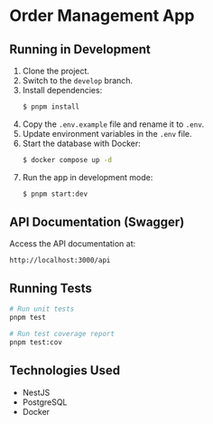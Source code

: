 # Order Management App

## Running in Development

1. Clone the project.
2. Switch to the `develop` branch.
3. Install dependencies:
    ```bash
    $ pnpm install
    ```
4. Copy the `.env.example` file and rename it to `.env`.
5. Update environment variables in the `.env` file.
6. Start the database with Docker:
   ```bash
   $ docker compose up -d
   ```
7. Run the app in development mode:
   ```bash
   $ pnpm start:dev
   ```
   
## API Documentation (Swagger)

Access the API documentation at:

```
http://localhost:3000/api
```

## Running Tests

```bash
# Run unit tests
pnpm test

# Run test coverage report
pnpm test:cov
```

## Technologies Used

- NestJS
- PostgreSQL
- Docker